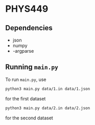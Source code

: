 # PHYS449

## Dependencies

- json
- numpy
- -argparse

## Running `main.py`

To run `main.py`, use

```sh
python3 main.py data/1.in data/1.json
```

for the first dataset

```sh
python3 main.py data/2.in data/2.json
```
for the second dataset
